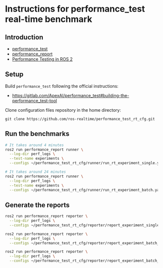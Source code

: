 # Instructions for performance_test real-time benchmark

## Introduction

- [performance_test](https://gitlab.com/ApexAI/performance_test)
- [performance_report](https://gitlab.com/ApexAI/performance_test/-/tree/master/performance_report)
- [Performance Testing in ROS 2](https://drive.google.com/file/d/15nX80RK6aS8abZvQAOnMNUEgh7px9V5S/view)

## Setup

Build `performance_test` following the official instructions:

- https://gitlab.com/ApexAI/performance_test#building-the-performance_test-tool

Clone configuration files repository in the home directory:

```
git clone https://github.com/ros-realtime/performance_test_rt_cfg.git
```

## Run the benchmarks

```bash
# It takes around 4 minutes
ros2 run performance_report runner \
  --log-dir perf_logs \
  --test-name experiments \
  --configs ~/performance_test_rt_cfg/runner/run_rt_experiment_single.yaml

# It takes around 24 minutes
ros2 run performance_report runner \
  --log-dir perf_logs \
  --test-name experiments \
  --configs ~/performance_test_rt_cfg/runner/run_rt_experiment_batch.yaml
```

## Generate the reports

```bash
ros2 run performance_report reporter \
  --log-dir perf_logs \
  --configs ~/performance_test_rt_cfg/reporter/report_experiment_single.yaml

ros2 run performance_report reporter \
  --log-dir perf_logs \
  --configs ~/performance_test_rt_cfg/reporter/report_experiment_batch_prio90.yaml

ros2 run performance_report reporter \
  --log-dir perf_logs \
  --configs ~/performance_test_rt_cfg/reporter/report_experiment_batch_prio0.yaml
```
